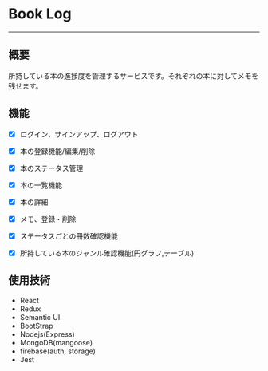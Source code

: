 # Book Log  
***
## 概要  
所持している本の進捗度を管理するサービスです。それぞれの本に対してメモを残せます。

## 機能  
- [x] ログイン、サインアップ、ログアウト  
- [x] 本の登録機能/編集/削除  
- [x] 本のステータス管理  
- [x] 本の一覧機能  
- [x] 本の詳細  
- [x] メモ、登録・削除  
- [x] ステータスごとの冊数確認機能  
- [x] 所持している本のジャンル確認機能(円グラフ,テーブル)  


## 使用技術
- React
- Redux
- Semantic UI
- BootStrap
- Nodejs(Express)
- MongoDB(mangoose)
- firebase(auth, storage)
- Jest